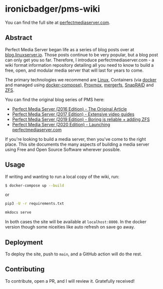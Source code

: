 # ironicbadger/pms-wiki

You can find the full site at [perfectmediaserver.com](https://perfectmediaserver.com).

## Abstract

Perfect Media Server began life as a series of blog posts over at [blog.linuxserver.io](https://blog.linuxserver.io/tag/perfectmediaserver/). Those posts continue to be very popular, but a blog post can only get you so far. Therefore, I introduce perfectmediaserver.com - a wiki format information repository detailing all you need to know to build a free, open, and modular media server that will last for years to come.

The primary technologies we recommend are [Linux](https://www.linux.org/), Containers (via [docker](https://www.docker.com/) and managed using [docker-compose](https://docs.docker.com/compose/)), [Proxmox](https://www.proxmox.com/en/), [mergerfs](https://github.com/trapexit/mergerfs/), [SnapRAID](http://www.snapraid.it/) and [ZFS](https://zfsonlinux.org/).

You can find the original blog series of PMS here:

- [Perfect Media Server (2016 Edition) - The Original Article](https://blog.linuxserver.io/2016/02/02/the-perfect-media-server-2016/)
- [Perfect Media Server (2017 Edition) - Extensive video guides](https://blog.linuxserver.io/2017/06/24/the-perfect-media-server-2017/)
- [Perfect Media Server (2019 Edition) - Boring is reliable + adding ZFS](https://blog.linuxserver.io/2019/07/16/perfect-media-server-2019/)
- [Perfect Media Server (2020 Edition) - Launching perfectmediaserver.com](https://blog.ktz.me/the-perfect-media-server-2020-edition/)

If you're looking to build a media server, then you've come to the right place. This site documents the many aspects of building a media server using Free and Open Source Software wherever possible. 

## Usage

If writing and wanting to run a local copy of the wiki, run:

```bash
$ docker-compose up --build
```

or

```bash
pip3 -U -r requirements.txt

mkdocs serve
```

In both cases the site will be available at `localhost:8000`. In the docker version though some niceities like auto refresh on save go away.

## Deployment

To deploy the site, push to `main`, and a GitHub action will do the rest.

## Contributing

To contribute, open a PR, and I will review it. Gratefully received! 
